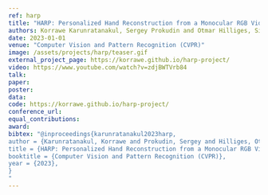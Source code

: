 ```yaml
---
ref: harp
title: "HARP: Personalized Hand Reconstruction from a Monocular RGB Video"
authors: Korrawe Karunratanakul, Sergey Prokudin and Otmar Hilliges, Siyu Tang
date: 2023-01-01
venue: "Computer Vision and Pattern Recognition (CVPR)"
image: /assets/projects/harp/teaser.gif
external_project_page: https://korrawe.github.io/harp-project/
video: https://www.youtube.com/watch?v=zdjBWTVrb84
talk: 
paper: 
poster: 
data: 
code: https://korrawe.github.io/harp-project/
conference_url: 
equal_contributions:
award: 
bibtex: "@inproceedings{karunratanakul2023harp,
author = {Karunratanakul, Korrawe and Prokudin, Sergey and Hilliges, Otmar and Tang, Siyu}, 
title = {HARP: Personalized Hand Reconstruction from a Monocular RGB Video}, 
booktitle = {Computer Vision and Pattern Recognition (CVPR)},
year = {2023},
}
"
---
```

